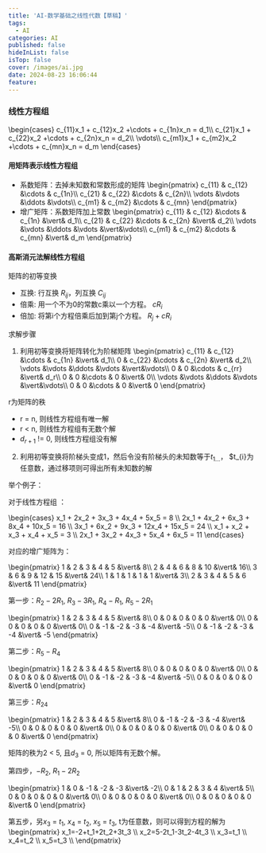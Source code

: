```yaml
---
title: 'AI-数学基础之线性代数【草稿】'
tags:
  - AI
categories: AI
published: false
hideInList: false
isTop: false
cover: /images/ai.jpg
date: 2024-08-23 16:06:44
feature:
---
```



### 线性方程组

\begin{cases}
c_{11}x_1 + c_{12}x_2 +\cdots + c_{1n}x_n = d_1\\\\
c_{21}x_1 + c_{22}x_2 +\cdots + c_{2n}x_n = d_2\\\\
\vdots\\\\
c_{m1}x_1 + c_{m2}x_2 +\cdots + c_{mn}x_n = d_m
\end{cases}

#### 用矩阵表示线性方程组

* 系数矩阵：去掉未知数和常数形成的矩阵
\begin{pmatrix}
c_{11} & c_{12} &\cdots & c_{1n}\\\\
c_{21} & c_{22} &\cdots & c_{2n}\\\\
\vdots &\vdots &\ddots &\vdots\\\\
c_{m1} & c_{m2} &\cdots & c_{mn}
\end{pmatrix}
* 增广矩阵：系数矩阵加上常数
\begin{pmatrix}
c_{11} & c_{12} &\cdots & c_{1n} &\vert& d_1\\\\
c_{21} & c_{22} &\cdots & c_{2n} &\vert& d_2\\\\
\vdots &\vdots &\ddots &\vdots &\vert&\vdots\\\\
c_{m1} & c_{m2} &\cdots & c_{mn} &\vert& d_m
\end{pmatrix}

#### 高斯消元法解线性方程组

矩阵的初等变换

* 互换: 行互换 $R_{ij}$，列互换 $C_{ij}$
* 倍乘: 用一个不为0的常数c乘以一个方程。 $cR_{i}$
* 倍加: 将第i个方程倍乘后加到第j个方程。 $R_{j} + cR_{i}$

求解步骤

1. 利用初等变换将矩阵转化为阶梯矩阵
\begin{pmatrix}
c_{11} & c_{12} &\cdots & c_{1n} &\vert& d_1\\\\
0 & c_{22} &\cdots & c_{2n} &\vert& d_2\\\\
\vdots &\vdots &\ddots &\vdots &\vert&\vdots\\\\
0 & 0 &\cdots & c_{rr} &\vert& d_r\\\\
0 & 0 &\cdots & 0 &\vert& 0\\\\
\vdots &\vdots &\ddots &\vdots &\vert&\vdots\\\\
0 & 0 &\cdots & 0 &\vert& 0
\end{pmatrix}

r为矩阵的秩
* r = n, 则线性方程组有唯一解
* r < n, 则线性方程组有无数个解
* $d_{r+1}$ != 0, 则线性方程组没有解

2. 利用初等变换将阶梯头变成1，然后令没有阶梯头的未知数等于$t_{1...}$， $t_{i}为任意数，通过移项则可得出所有未知数的解

举个例子：

对于线性方程组  ：

\begin{cases}
x_1 + 2x_2 + 3x_3 + 4x_4 + 5x_5 = 8 \\\\
2x_1 + 4x_2 + 6x_3 + 8x_4 + 10x_5 = 16 \\\\
3x_1 + 6x_2 + 9x_3 + 12x_4 + 15x_5 = 24 \\\\
x_1 + x_2 + x_3 + x_4 + x_5 = 3 \\\\
2x_1 + 3x_2 + 4x_3 + 5x_4 + 6x_5 = 11
\end{cases}

对应的增广矩阵为：

\begin{pmatrix}
1 & 2 & 3 & 4 & 5 &\vert& 8\\\\
2 & 4 & 6 & 8 & 10 &\vert& 16\\\\
3 & 6 & 9 & 12 & 15 &\vert& 24\\\\
1 & 1 & 1 & 1 & 1 &\vert& 3\\\\
2 & 3 & 4 & 5 & 6 &\vert& 11
\end{pmatrix}

第一步：$R_{2}-2R_{1}$, $R_{3}-3R_{1}$, $R_{4}-R_{1}$, $R_{5}-2R_{1}$


\begin{pmatrix}
1 & 2 & 3 & 4 & 5 &\vert& 8\\\\
0 & 0 & 0 & 0 & 0 &\vert& 0\\\\
0 & 0 & 0 & 0 & 0 &\vert& 0\\\\
0 & -1 & -2 & -3 & -4 &\vert& -5\\\\
0 & -1 & -2 & -3 & -4 &\vert& -5
\end{pmatrix}

第二步：$R_{5}-R_{4}$

\begin{pmatrix}
1 & 2 & 3 & 4 & 5 &\vert& 8\\\\
0 & 0 & 0 & 0 & 0 &\vert& 0\\\\
0 & 0 & 0 & 0 & 0 &\vert& 0\\\\
0 & -1 & -2 & -3 & -4 &\vert& -5\\\\
0 & 0 & 0 & 0 & 0 &\vert& 0
\end{pmatrix}

第三步：${R_{24}}$

\begin{pmatrix}
1 & 2 & 3 & 4 & 5 &\vert& 8\\\\
0 & -1 & -2 & -3 & -4 &\vert& -5\\\\
0 & 0 & 0 & 0 & 0 &\vert& 0\\\\
0 & 0 & 0 & 0 & 0 &\vert& 0\\\\
0 & 0 & 0 & 0 & 0 &\vert& 0
\end{pmatrix}

矩阵的秩为2 < 5, 且$d_{3}$ = 0, 所以矩阵有无数个解。

第四步，$-{R_{2}}$, $R_1-2R_2$

\begin{pmatrix}
1 & 0 & -1 & -2 & -3 &\vert& -2\\\\
0 & 1 & 2 & 3 & 4 &\vert& 5\\\\
0 & 0 & 0 & 0 & 0 &\vert& 0\\\\
0 & 0 & 0 & 0 & 0 &\vert& 0\\\\
0 & 0 & 0 & 0 & 0 &\vert& 0
\end{pmatrix}

第五步，另$x_3$ = $t_1$, $x_4$ = $t_2$, $x_5$ = $t_3$, t为任意数，则可以得到方程的解为
\begin{pmatrix}
x_1=-2+t_1+2t_2+3t_3 \\\\
x_2=5-2t_1-3t_2-4t_3 \\\\
x_3=t_1 \\\\
x_4=t_2 \\\\
x_5=t_3 \\\\ 
\end{pmatrix}